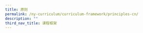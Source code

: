 ```yaml
---
title: 原则
permalink: /ny-curriculum/curriculum-framework/principles-cn/
description: ""
third_nav_title: 课程框架
---
```

